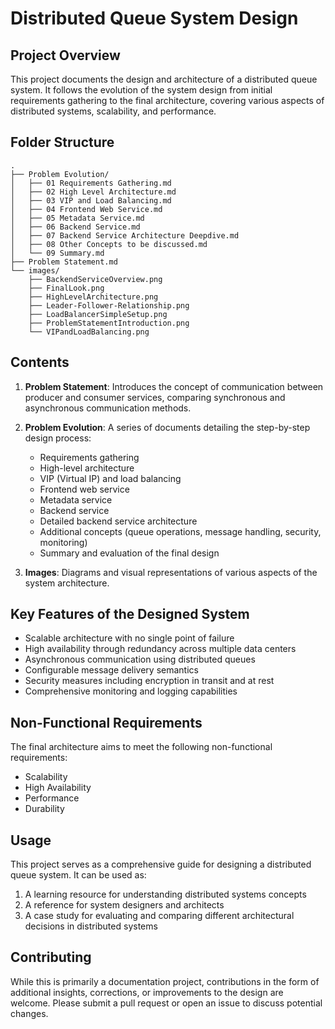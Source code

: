 # Distributed Queue System Design

## Project Overview

This project documents the design and architecture of a distributed queue system. It follows the evolution of the system design from initial requirements gathering to the final architecture, covering various aspects of distributed systems, scalability, and performance.

## Folder Structure

```
.
├── Problem Evolution/
│   ├── 01 Requirements Gathering.md
│   ├── 02 High Level Architecture.md
│   ├── 03 VIP and Load Balancing.md
│   ├── 04 Frontend Web Service.md
│   ├── 05 Metadata Service.md
│   ├── 06 Backend Service.md
│   ├── 07 Backend Service Architecture Deepdive.md
│   ├── 08 Other Concepts to be discussed.md
│   └── 09 Summary.md
├── Problem Statement.md
└── images/
    ├── BackendServiceOverview.png
    ├── FinalLook.png
    ├── HighLevelArchitecture.png
    ├── Leader-Follower-Relationship.png
    ├── LoadBalancerSimpleSetup.png
    ├── ProblemStatementIntroduction.png
    └── VIPandLoadBalancing.png
```

## Contents

1. **Problem Statement**: Introduces the concept of communication between producer and consumer services, comparing synchronous and asynchronous communication methods.

2. **Problem Evolution**: A series of documents detailing the step-by-step design process:
   - Requirements gathering
   - High-level architecture
   - VIP (Virtual IP) and load balancing
   - Frontend web service
   - Metadata service
   - Backend service
   - Detailed backend service architecture
   - Additional concepts (queue operations, message handling, security, monitoring)
   - Summary and evaluation of the final design

3. **Images**: Diagrams and visual representations of various aspects of the system architecture.

## Key Features of the Designed System

- Scalable architecture with no single point of failure
- High availability through redundancy across multiple data centers
- Asynchronous communication using distributed queues
- Configurable message delivery semantics
- Security measures including encryption in transit and at rest
- Comprehensive monitoring and logging capabilities

## Non-Functional Requirements

The final architecture aims to meet the following non-functional requirements:

- Scalability
- High Availability
- Performance
- Durability

## Usage

This project serves as a comprehensive guide for designing a distributed queue system. It can be used as:

1. A learning resource for understanding distributed systems concepts
2. A reference for system designers and architects
3. A case study for evaluating and comparing different architectural decisions in distributed systems

## Contributing

While this is primarily a documentation project, contributions in the form of additional insights, corrections, or improvements to the design are welcome. Please submit a pull request or open an issue to discuss potential changes.